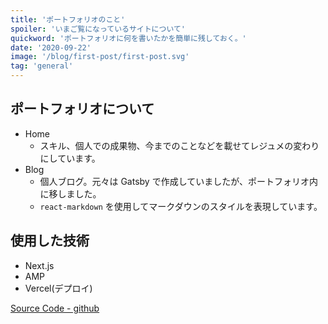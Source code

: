 ```yaml
---
title: 'ポートフォリオのこと'
spoiler: 'いまご覧になっているサイトについて'
quickword: 'ポートフォリオに何を書いたかを簡単に残しておく。'
date: '2020-09-22'
image: '/blog/first-post/first-post.svg'
tag: 'general'
---
```


## ポートフォリオについて

- Home
  - スキル、個人での成果物、今までのことなどを載せてレジュメの変わりにしています。
- Blog
  - 個人ブログ。元々は Gatsby で作成していましたが、ポートフォリオ内に移しました。
  - `react-markdown` を使用してマークダウンのスタイルを表現しています。

## 使用した技術

- Next.js
- AMP
- Vercel(デプロイ)

[Source Code - github](https://github.com/Yuta07/yutazon.me)

